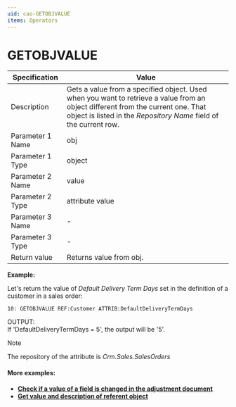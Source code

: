 ```yaml
---
uid: cao-GETOBJVALUE
items: Operators
---
```


# GETOBJVALUE 

| Specification| Value|
| ---- | ----- |
| Description| Gets a value from a specified object. Used when you want to retrieve a value from an object different from the current one. That object is listed in the _Repository Name_ field of the current row.|
| Parameter 1 Name| obj |
| Parameter 1 Type| object |
| Parameter 2 Name| value |
| Parameter 2 Type| attribute value |
| Parameter 3 Name| - |
| Parameter 3 Type| - |
| Return value| Returns value from obj. |


**Example:**

Let's return the value of _Default Delivery Term Days_ set in the definition of a customer in a sales order:
```
10: GETOBJVALUE REF:Customer ATTRIB:DefaultDeliveryTermDays
```
OUTPUT: <br> If 'DefaultDeliveryTermDays = 5', the output will be '5'.

> [!NOTE]
> 
> The repository of the attribute is *Crm.Sales.SalesOrders*

#### More examples:

- **[Check if a value of a field is changed in the adjustment document](https://docs.erp.net/tech/advanced/calculated-attributes/examples/check-if-field-is-changed-in-adjustment.html)**
- **[Get value and description of referent object](https://docs.erp.net/tech/advanced/calculated-attributes/examples/get-value-and-description-of-referent-object.html)**
